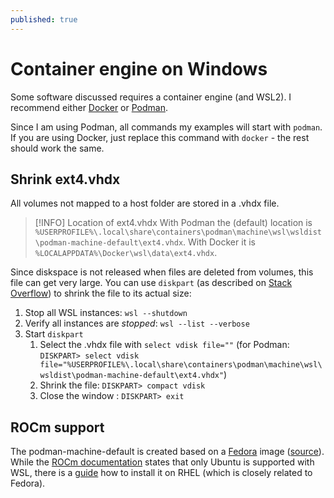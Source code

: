 ```yaml
---
published: true
---
```

# Container engine on Windows
Some software discussed requires a container engine (and WSL2). I recommend either [Docker](https://docs.docker.com/desktop/setup/install/windows-install/) or [Podman](https://developers.redhat.com/articles/2023/09/27/how-install-and-use-podman-desktop-windows).

Since I am using Podman, all commands my examples will start with `podman`. If you are using Docker, just replace this command with `docker` - the rest should work the same.

## Shrink ext4.vhdx
All volumes not mapped to a host folder are stored in a .vhdx file.

> [!INFO] Location of ext4.vhdx
> With Podman the (default) location is `%USERPROFILE%\.local\share\containers\podman\machine\wsl\wsldist\podman-machine-default\ext4.vhdx`.
> With Docker it is `%LOCALAPPDATA%\Docker\wsl\data\ext4.vhdx`.

Since diskspace is not released when files are deleted from volumes, this file can get very large. You can use `diskpart` (as described on [Stack Overflow](https://stackoverflow.com/a/74870395)) to shrink the file to its actual size:

1. Stop all WSL instances: `wsl --shutdown`
2. Verify all instances are *stopped*: `wsl --list --verbose`
3. Start `diskpart`
	1. Select the .vhdx file with `select vdisk file=""` (for Podman: `DISKPART> select vdisk file="%USERPROFILE%\.local\share\containers\podman\machine\wsl\wsldist\podman-machine-default\ext4.vhdx"`)
	2. Shrink the file: `DISKPART> compact vdisk`
	3. Close the window : `DISKPART> exit`

## ROCm support

The podman-machine-default is created based on a [Fedora](https://de.wikipedia.org/wiki/Fedora_(Linux-Distribution)) image ([source](https://docs.podman.io/en/latest/markdown/podman-machine-init.1.html)). While the [ROCm documentation](https://rocm.docs.amd.com/projects/radeon/en/latest/docs/install/wsl/install-radeon.html)  states that only Ubuntu is supported with WSL, there is a [guide](https://rocm.docs.amd.com/projects/radeon/en/latest/docs/install/native_linux/install-radeon.html) how to install it on RHEL (which is closely related to Fedora).